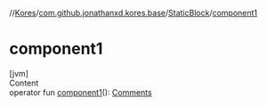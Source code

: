 //[Kores](../../index.md)/[com.github.jonathanxd.kores.base](../index.md)/[StaticBlock](index.md)/[component1](component1.md)



# component1  
[jvm]  
Content  
operator fun [component1](component1.md)(): [Comments](../../com.github.jonathanxd.kores.base.comment/-comments/index.md)  



